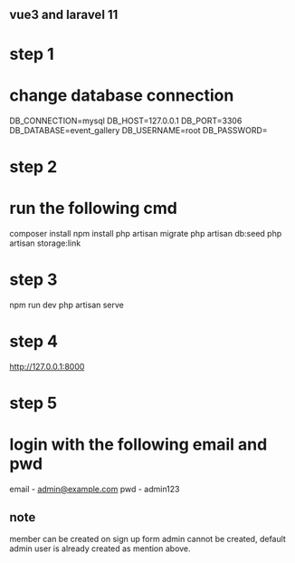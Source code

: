 vue3 and laravel 11
--------------------

# step 1
# change database connection 

DB_CONNECTION=mysql
DB_HOST=127.0.0.1
DB_PORT=3306
DB_DATABASE=event_gallery
DB_USERNAME=root
DB_PASSWORD=

# step 2
# run the following cmd

composer install
npm install
php artisan migrate
php artisan db:seed
php artisan storage:link

# step 3
npm run dev
php artisan serve

# step 4
http://127.0.0.1:8000

# step 5
# login with the following email and pwd
email - admin@example.com
pwd - admin123

## note ##
member can be created on sign up form
admin cannot be created, default admin user is already created as mention above.
